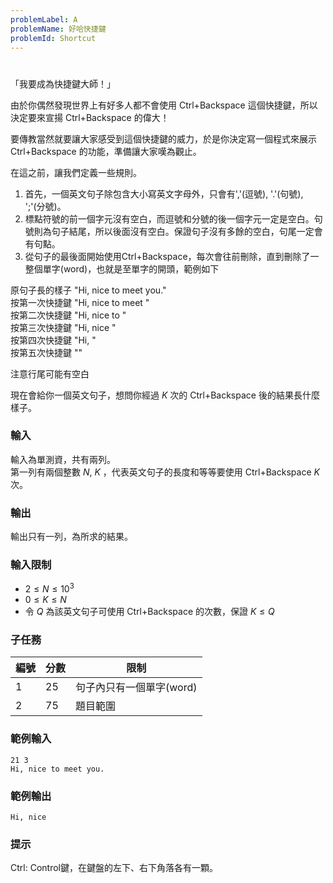 ```yaml
---
problemLabel: A
problemName: 好哈快捷鍵
problemId: Shortcut
---
```


#

「我要成為快捷鍵大師！」

由於你偶然發現世界上有好多人都不會使用 Ctrl+Backspace 這個快捷鍵，所以決定要來宣揚 Ctrl+Backspace 的偉大！

要傳教當然就要讓大家感受到這個快捷鍵的威力，於是你決定寫一個程式來展示 Ctrl+Backspace 的功能，準備讓大家嘆為觀止。

在這之前，讓我們定義一些規則。

1. 首先，一個英文句子除包含大小寫英文字母外，只會有','(逗號), '.'(句號), ';'(分號)。
2. 標點符號的前一個字元沒有空白，而逗號和分號的後一個字元一定是空白。句號則為句子結尾，所以後面沒有空白。保證句子沒有多餘的空白，句尾一定會有句點。
3. 從句子的最後面開始使用Ctrl+Backspace，每次會往前刪除，直到刪除了一整個單字(word)，也就是至單字的開頭，範例如下

原句子長的樣子 "Hi, nice to meet you."  
按第一次快捷鍵 "Hi, nice to meet "  
按第二次快捷鍵 "Hi, nice to "  
按第三次快捷鍵 "Hi, nice "  
按第四次快捷鍵 "Hi, "  
按第五次快捷鍵 ""

注意行尾可能有空白

現在會給你一個英文句子，想問你經過 $K$ 次的 Ctrl+Backspace 後的結果長什麼樣子。

### 輸入
輸入為單測資，共有兩列。  
第一列有兩個整數 $N$, $K$ ，代表英文句子的長度和等等要使用 Ctrl+Backspace $K$ 次。

### 輸出
輸出只有一列，為所求的結果。

### 輸入限制
 - $2 \leq N \leq 10^3$
 - $0 \leq K \leq N$
 - 令 $Q$ 為該英文句子可使用 Ctrl+Backspace 的次數，保證 $K \leq Q$

### 子任務
|編號| 分數 | 限制 |
|---| -------- | -------- |
|1|25|句子內只有一個單字(word)|
|2|75|題目範圍|

### 範例輸入
```
21 3
Hi, nice to meet you.
```

### 範例輸出
```
Hi, nice 
```
### 提示
Ctrl: Control鍵，在鍵盤的左下、右下角落各有一顆。
